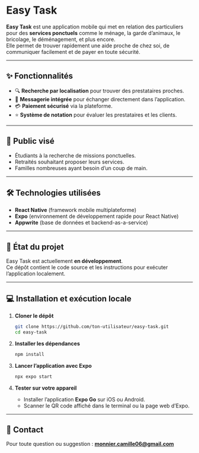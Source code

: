# Easy Task

**Easy Task** est une application mobile qui met en relation des particuliers pour des **services ponctuels** comme le ménage, la garde d’animaux, le bricolage, le déménagement, et plus encore.  
Elle permet de trouver rapidement une aide proche de chez soi, de communiquer facilement et de payer en toute sécurité.

---

## ✨ Fonctionnalités

- 🔍 **Recherche par localisation** pour trouver des prestataires proches.
- 💬 **Messagerie intégrée** pour échanger directement dans l’application.
- 💳 **Paiement sécurisé** via la plateforme.
- ⭐ **Système de notation** pour évaluer les prestataires et les clients.

---

## 🎯 Public visé

- Étudiants à la recherche de missions ponctuelles.
- Retraités souhaitant proposer leurs services.
- Familles nombreuses ayant besoin d’un coup de main.

---

## 🛠️ Technologies utilisées

- **React Native** (framework mobile multiplateforme)  
- **Expo** (environnement de développement rapide pour React Native)  
- **Appwrite** (base de données et backend-as-a-service)

---

## 🚧 État du projet

Easy Task est actuellement **en développement**.  
Ce dépôt contient le code source et les instructions pour exécuter l’application localement.

---

## 💻 Installation et exécution locale

1. **Cloner le dépôt**
   ```bash
   git clone https://github.com/ton-utilisateur/easy-task.git
   cd easy-task
   ```

2. **Installer les dépendances**
   ```bash
   npm install
   ```

3. **Lancer l’application avec Expo**
   ```bash
   npx expo start
   ```

4. **Tester sur votre appareil**  
   - Installer l’application **Expo Go** sur iOS ou Android.  
   - Scanner le QR code affiché dans le terminal ou la page web d’Expo.

---

## 📩 Contact

Pour toute question ou suggestion : **monnier.camille06@gmail.com**
